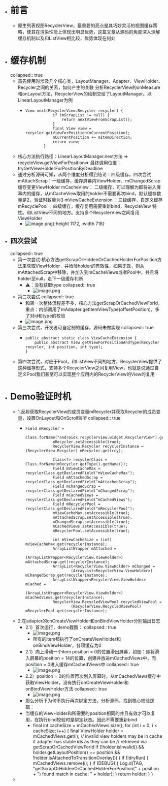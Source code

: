 - # 前言
	- 原生列表视图RecyclerView，最重要的亮点是其巧妙灵活的视图缓存策略，使其在渲染性能上体现出明显优势，这篇文章从源码的角度深入理解缓存机制以及和ListView相比较，优势体现在何处
- # 缓存机制
  collapsed:: true
	- 首先使用时涉及几个核心类，LayoutManager、Adapter、ViewHolder、Recycler之间的关系，如何产生的关联
	  分析RecyclerView的onMeasure和onLayout方法，RecyclerView的绘制交给了LayoutManager。以LinearLayoutManager为例
		- ```
		  View next(RecyclerView.Recycler recycler) {
		              if (mScrapList != null) {
		                  return nextViewFromScrapList();
		              }
		              final View view = recycler.getViewForPosition(mCurrentPosition);
		              mCurrentPosition += mItemDirection;
		              return view;
		          }
		  ```
	- 核心方法执行路径：LinearLayoutManager.next方法 => recycleView.getViewForPosition=> 最终调用位置：tryGetViewHolderForPositionByDeadline
	- 通过分析源码可知，从两个维度分析得到结论：四级缓存，四次尝试
	  mAttachScrap：一级缓存，缓存屏幕内ViewHolder、mChangedScrap缓存变更ViewHolder
	  mCacheView：  二级缓存，可以理解为即将进入屏幕内的缓存，从mCacheView取用的holder不需要再次bind，默认缓存数量是2，验证时数量为3
	  mViewCacheExtension ：三级缓存，自定义缓存
	  mRecyclePool ：四级缓存，缓存复用需要重新bind，RecycleView 特性。和ListView不同的地方。支持多个RecyclerView之间复用ViewHolder
		- ![image.png](../assets/image_1684430178660_0.png){:height 1172, :width 716}
- ## 四次尝试
  collapsed:: true
	- 第一次尝试:核心方法getScrapOrHiddenOrCachedHolderForPosition方法来获取ViewHolder，并检验holder的有效性，如果无效，则从mAttachedScrap中移除，并加入到mCacheViews或者Pool中，并且将holder至null，走下一级缓存判断
		- ⚠️：没有获取type
		  collapsed:: true
			- ![image.png](../assets/image_1684430207390_0.png)
	- 第二次尝试
	  collapsed:: true
		- 和第一次整体流程差不多，核心方法getScrapOrCachedViewForId，重点：内部调用了mAdapter.getItemViewType(offsetPosition)，多了对id和type的校验
		- ![image.png](../assets/image_1684430228000_0.png)
	- 第三次尝试，开发者可自定制的缓存，源码未做实现
	  collapsed:: true
		- ```
		  public abstract static class ViewCacheExtension {
		      public abstract View getViewForPositionAndType(Recycler recycler, int position, int type);
		  }
		  ```
	- 第四次尝试，对应于Pool，和ListView不同的地方，RecyclerView提供了这种缓存形式，支持多个RecyclerView之间复用View，也就是说通过自定义Pool我们甚至可以实现整个应用内的RecyclerView的View的复用
- # Demo验证时机
	- 1.反射获取RecyclerView的成员变量mRecycler并获取Recycler的成员变量，设置OnLayout和OnScroll监听
	  collapsed:: true
		- ```
		  Field mRecycler =
		                      Class.forName("androidx.recyclerview.widget.RecyclerView").getDeclaredField("mRecycler");
		              mRecycler.setAccessible(true);
		              RecyclerView.Recycler recyclerInstance = (RecyclerView.Recycler) mRecycler.get(rcy);
		  
		              Class<?> recyclerClass = Class.forName(mRecycler.getType().getName());
		              Field mViewCacheMax = recyclerClass.getDeclaredField("mViewCacheMax");
		              Field mAttachedScrap = recyclerClass.getDeclaredField("mAttachedScrap");
		              Field mChangedScrap = recyclerClass.getDeclaredField("mChangedScrap");
		              Field mCachedViews = recyclerClass.getDeclaredField("mCachedViews");
		              Field mRecyclerPool = recyclerClass.getDeclaredField("mRecyclerPool");
		              mViewCacheMax.setAccessible(true);
		              mAttachedScrap.setAccessible(true);
		              mChangedScrap.setAccessible(true);
		              mCachedViews.setAccessible(true);
		              mRecyclerPool.setAccessible(true);
		  
		              int mViewCacheSize = (int) mViewCacheMax.get(recyclerInstance);
		              ArrayListWrapper mAttached =
		                      (ArrayListWrapper<RecyclerView.ViewHolder>) mAttachedScrap.get(recyclerInstance);
		              ArrayList<RecyclerView.ViewHolder> mChanged =
		                      (ArrayList<RecyclerView.ViewHolder>) mChangedScrap.get(recyclerInstance);
		              ArrayListWrapper<RecyclerView.ViewHolder> mCached =
		                      (ArrayListWrapper<RecyclerView.ViewHolder>) mCachedViews.get(recyclerInstance);
		              RecyclerView.RecycledViewPool recycledViewPool =
		                      (RecyclerView.RecycledViewPool) mRecyclerPool.get(recyclerInstance);
		  ```
	- 2.在adapter的onCreateViewHolder和onBindViewHolder分别输出日志
		- 2.1）首次运行，demo截图：
		  collapsed:: true
			- ![image.png](../assets/image_1684430291384_0.png)
			- 所有的item都执行了onCreateViewHolder和onBindViewHolder，各项缓存为0
		- 2.1）向上滑动一个item position = 0的位置滑出屏幕，如图：即将滑入屏幕的position = 14的位置，创建并放进mCachedViews中，而position = 0进入缓存mCachedViews中
		  collapsed:: true
			- ![image.png](../assets/image_1684430313965_0.png)
		- 2.2）position = 0的位置再次划入屏幕时，从mCachedViews缓存中获取ViewHolder，没有执行onCreateViewHolder和onBindViewHolder方法
		  collapsed:: true
			- ![image.png](../assets/image_1684430325317_0.png)
		- 那么分析下为何不执行再次绑定方法，分析源码，找到核心校验逻辑：
		- 当缓存的ViewHolder和所需要的position相同的并且有效才可以复用，在执行bind校验时是绑定状态。因此不需要重新bind
			- final int cacheSize = mCachedViews.size();
			              for (int i = 0; i < cacheSize; i++) {
			                  final ViewHolder holder = mCachedViews.get(i);
			                  // invalid view holders may be in cache if adapter has stable ids as they can be
			                  // retrieved via getScrapOrCachedViewForId
			                  if (!holder.isInvalid() && holder.getLayoutPosition() == position
			                          && !holder.isAttachedToTransitionOverlay()) {
			                      if (!dryRun) {
			                          mCachedViews.remove(i);
			                      }
			                      if (DEBUG) {
			                          Log.d(TAG, "getScrapOrHiddenOrCachedHolderForPosition(" + position
			                                  + ") found match in cache: " + holder);
			                      }
			                      return holder;
			                  }
			              }
	-
